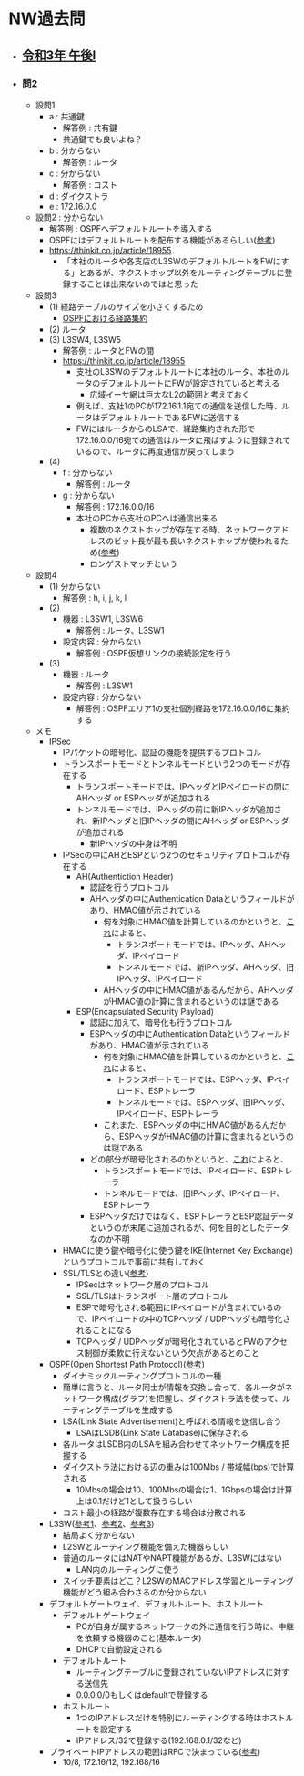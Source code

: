# NW過去問
- ## [令和3年 午後I](https://www.ipa.go.jp/shiken/mondai-kaiotu/gmcbt8000000d5ru-att/2021r03h_nw_pm1_qs.pdf)
- ### 問2
	- 設問1
		- a : 共通鍵
			- 解答例 : 共有鍵
			- 共通鍵でも良いよね？
		- b : 分からない
			- 解答例 : ルータ
		- c : 分からない
			- 解答例 : コスト
		- d : ダイクストラ
		- e : 172.16.0.0
	- 設問2 : 分からない
		- 解答例 : OSPFへデフォルトルートを導入する
		- OSPFにはデフォルトルートを配布する機能があるらしい([参考](https://www.infraexpert.com/study/ospfz24.html))
		- https://thinkit.co.jp/article/18955
			- 「本社のルータや各支店のL3SWのデフォルトルートをFWにする」とあるが、ネクストホップ以外をルーティングテーブルに登録することは出来ないのではと思った
	- 設問3
		- (1) 経路テーブルのサイズを小さくするため
			- [OSPFにおける経路集約](https://www.infraexpert.com/study/ospfz23.html)
		- (2) ルータ
		- (3) L3SW4, L3SW5
			- 解答例 : ルータとFWの間
			- https://thinkit.co.jp/article/18955
				- 支社のL3SWのデフォルトルートに本社のルータ、本社のルータのデフォルトルートにFWが設定されていると考える
					- 広域イーサ網は巨大なL2の範囲と考えておく
				- 例えば、支社1のPCが172.16.1.1宛ての通信を送信した時、ルータはデフォルトルートであるFWに送信する
				- FWにはルータからのLSAで、経路集約された形で172.16.0.0/16宛ての通信はルータに飛ばすように登録されているので、ルータに再度通信が戻ってしまう
		- (4)
			- f : 分からない
				- 解答例 : ルータ
			- g : 分からない
				- 解答例 : 172.16.0.0/16
				- 本社のPCから支社のPCへは通信出来る
					- 複数のネクストホップが存在する時、ネットワークアドレスのビット長が最も長いネクストホップが使われるため([参考](https://www.infraexpert.com/study/routing.html))
					- ロンゲストマッチという
	- 設問4
		- (1) 分からない
			- 解答例 : h, i, j, k, l
		- (2)
			- 機器 : L3SW1, L3SW6
				- 解答例 : ルータ、L3SW1
			- 設定内容 : 分からない
				- 解答例 : OSPF仮想リンクの接続設定を行う
		- (3)
			- 機器 : ルータ
				- 解答例 : L3SW1
			- 設定内容 : 分からない
				- 解答例 : OSPFエリア1の支社個別経路を172.16.0.0/16に集約する
	- メモ
		- IPSec
			- IPパケットの暗号化、認証の機能を提供するプロトコル
			- トランスポートモードとトンネルモードという2つのモードが存在する
				- トランスポートモードでは、IPヘッダとIPペイロードの間にAHヘッダ or ESPヘッダが追加される
				- トンネルモードでは、IPヘッダの前に新IPヘッダが追加され、新IPヘッダと旧IPヘッダの間にAHヘッダ or ESPヘッダが追加される
					- 新IPヘッダの中身は不明
			- IPSecの中にAHとESPという2つのセキュリティプロトコルが存在する
				- AH(Authentiction Header)
					- 認証を行うプロトコル
					- AHヘッダの中にAuthentication Dataというフィールドがあり、HMAC値が示されている
						- 何を対象にHMAC値を計算しているのかというと、[これ](https://www.infraexpert.com/study/ipsec6.html)によると、
							- トランスポートモードでは、IPヘッダ、AHヘッダ、IPペイロード
							- トンネルモードでは、新IPヘッダ、AHヘッダ、旧IPヘッダ、IPペイロード
						- AHヘッダの中にHMAC値があるんだから、AHヘッダがHMAC値の計算に含まれるというのは謎である
				- ESP(Encapsulated Security Payload)
					- 認証に加えて、暗号化も行うプロトコル
					- ESPヘッダの中にAuthentication Dataというフィールドがあり、HMAC値が示されている
						- 何を対象にHMAC値を計算しているのかというと、[これ](https://www.infraexpert.com/study/ipsec6.html)によると、
							- トランスポートモードでは、ESPヘッダ、IPペイロード、ESPトレーラ
							- トンネルモードでは、ESPヘッダ、旧IPヘッダ、IPペイロード、ESPトレーラ
						- これまた、ESPヘッダの中にHMAC値があるんだから、ESPヘッダがHMAC値の計算に含まれるというのは謎である
					- どの部分が暗号化されるのかというと、[これ](https://www.infraexpert.com/study/ipsec6.html)によると、
						- トランスポートモードでは、IPペイロード、ESPトレーラ
						- トンネルモードでは、旧IPヘッダ、IPペイロード、ESPトレーラ
					- ESPヘッダだけではなく、ESPトレーラとESP認証データというのが末尾に追加されるが、何を目的としたデータなのか不明
			- HMACに使う鍵や暗号化に使う鍵をIKE(Internet Key Exchange)というプロトコルで事前に共有しておく
			- SSL/TLSとの違い([参考](https://milestone-of-se.nesuke.com/nw-basic/tls/compare-with-ipsec-and-tls/))
				- IPSecはネットワーク層のプロトコル
				- SSL/TLSはトランスポート層のプロトコル
				- ESPで暗号化される範囲にIPペイロードが含まれているので、IPペイロードの中のTCPヘッダ / UDPヘッダも暗号化されることになる
				- TCPヘッダ / UDPヘッダが暗号化されているとFWのアクセス制御が柔軟に行えないという欠点があるとのこと
		- OSPF(Open Shortest Path Protocol)([参考](https://www.infraexpert.com/study/ospfz2.html))
			- ダイナミックルーティングプロトコルの一種
			- 簡単に言うと、ルータ同士が情報を交換し合って、各ルータがネットワーク構成(グラフ)を把握し、ダイクストラ法を使って、ルーティングテーブルを生成する
			- LSA(Link State Advertisement)と呼ばれる情報を送信し合う
				- LSAはLSDB(Link State Database)に保存される
			- 各ルータはLSDB内のLSAを組み合わせてネットワーク構成を把握する
			- ダイクストラ法における辺の重みは100Mbs / 帯域幅(bps)で計算される
				- 10Mbsの場合は10、100Mbsの場合は1、1Gbpsの場合は計算上は0.1だけど1として扱うらしい
			- コスト最小の経路が複数存在する場合は分散される
		- L3SW([参考1](https://nttdocomo-ssw.com/nssw/dhkr/ouchinetpress/communication/article147/)、[参考2](https://e-words.jp/w/L3%E3%82%B9%E3%82%A4%E3%83%83%E3%83%81.html)、[参考3](https://www.nuro.jp/article/l3suitchi-router/))
			- 結局よく分からない
			- L2SWとルーティング機能を備えた機器らしい
			- 普通のルータにはNATやNAPT機能があるが、L3SWにはない
				- LAN内のルーティングに使う
			- スイッチ要素はどこ？L2SWのMACアドレス学習とルーティング機能がどう組み合わさるのか分からない
		- デフォルトゲートウェイ、デフォルトルート、ホストルート
			- デフォルトゲートウェイ
				- PCが自身が属するネットワークの外に通信を行う時に、中継を依頼する機器のこと(基本ルータ)
				- DHCPで自動設定される
			- デフォルトルート
				- ルーティングテーブルに登録されていないIPアドレスに対する送信先
				- 0.0.0.0/0もしくはdefaultで登録する
			- ホストルート
				- 1つのIPアドレスだけを特別にルーティングする時はホストルートを設定する
				- IPアドレス/32で登録する(192.168.0.1/32など)
		- プライベートIPアドレスの範囲はRFCで決まっている([参考](https://itpfdoc.hitachi.co.jp/manuals/3021/3021324220/NNMS0200.HTM))
			- 10/8, 172.16/12, 192.168/16